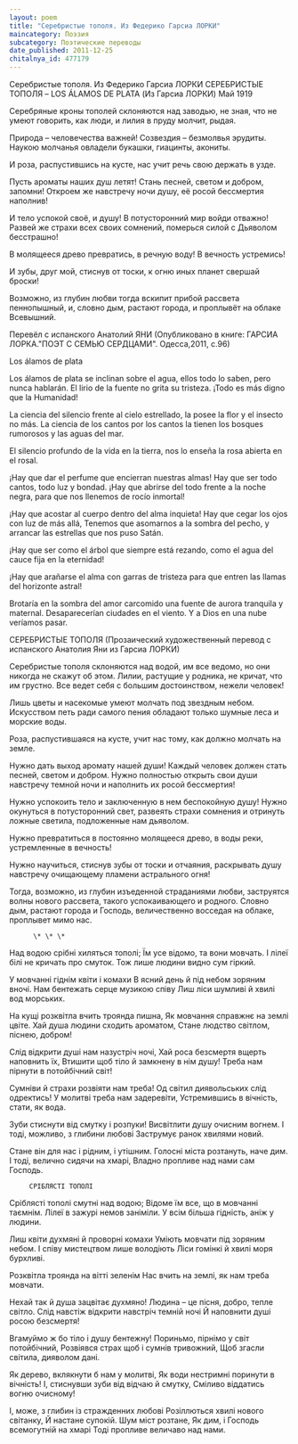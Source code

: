 ```yaml
---
layout: poem
title: "Серебристые тополя. Из Федерико Гарсиа ЛОРКИ"
maincategory: Поэзия
subcategory: Поэтические переводы
date_published: 2011-12-25
chitalnya_id: 477179
---
```




Серебристые тополя. Из Федерико Гарсиа ЛОРКИ
  СЕРЕБРИСТЫЕ ТОПОЛЯ –
LOS &#193;LAMOS DE PLATA
(Из Гарсиа ЛОРКИ)
Май 1919

Серебряные кроны тополей
склоняются над заводью, не зная,
что не умеют говорить, как люди,
и лилия в пруду молчит, рыдая.

Природа – человечества важней!
Созвездия – безмолвья эрудиты.
Наукою молчанья овладели
букашки, гиацинты, акониты.

И роза, распустившись на кусте,
нас учит речь свою держать в узде.

Пусть ароматы наших душ летят!
Стань песней, светом и добром, запомни!
Откроем же навстречу ночи душу,
её росой бессмертия наполнив!

И тело успокой своё, и душу!
В потусторонний мир войди отважно!
Развей же страхи всех своих сомнений,
померься силой с Дьяволом бесстрашно!

В молящееся древо превратись,
в речную воду! В вечность устремись!

И зубы, друг мой, стиснув от тоски,
к огню иных планет свершай броски!

Возможно, из глубин любви тогда
вскипит прибой рассвета пеннопышный,
и, словно дым, растают города,
и проплывёт на облаке Всевышний.

Перевёл с испанского Анатолий ЯНИ 
(Опубликовано в книге: ГАРСИА ЛОРКА."ПОЭТ С СЕМЬЮ СЕРДЦАМИ". Одесса,2011, с.96)


Los &#225;lamos de plata

Los &#225;lamos de plata se inclinan sobre el agua,
ellos todo lo saben, pero nunca hablar&#225;n.
El lirio de la fuente no grita su tristeza.
&#161;Todo es m&#225;s digno que la Humanidad!

La ciencia del silencio frente al cielo estrellado,
la posee la flor y el insecto no m&#225;s.
La ciencia de los cantos por los cantos la tienen
los bosques rumorosos y las aguas del mar.

El silencio profundo de la vida en la tierra,
nos lo ense&#241;a la rosa abierta en el rosal.

&#161;Hay que dar el perfume que encierran nuestras almas!
Hay que ser todo cantos, todo luz y bondad.
&#161;Hay que abrirse del todo frente a la noche negra,
para que nos llenemos de roc&#237;o inmortal!

&#161;Hay que acostar al cuerpo dentro del alma inquieta!
Hay que cegar los ojos con luz de m&#225;s all&#225;,
Tenemos que asomarnos a la sombra del pecho,
y arrancar las estrellas que nos puso Sat&#225;n.

&#161;Hay que ser como el &#225;rbol que siempre est&#225; rezando,
como el agua del cauce fija en la eternidad!

&#161;Hay que ara&#241;arse el alma con garras de tristeza
para que entren las llamas del horizonte astral!

Brotar&#237;a en la sombra del amor carcomido
una fuente de aurora tranquila y maternal.
Desaparecer&#237;an ciudades en el viento.
Y a Dios en una nube ver&#237;amos pasar.

СЕРЕБРИСТЫЕ ТОПОЛЯ
(Прозаический художественный перевод с испанского Анатолия Яни из Гарсиа ЛОРКИ)
 
Серебристые тополя склоняются над водой,
им все ведомо, но они никогда не скажут об этом.
Лилии, растущие у родника, не кричат, что им грустно.
Все ведет себя с бoльшим достоинством, нежели человек!
 
Лишь цветы и насекомые
умеют молчать под звездным небом.
Искусством петь ради самого пения обладают
только шумные леса и морские воды.
 
Роза, распустившаяся на кусте,
учит нас тому, как дoлжно молчать на земле.
 
Нужно дать выход аромату нашей души!
Каждый человек должен стать песней, светом и добром.
Нужно полностью открыть свои души навстречу темной ночи
и наполнить их росой бессмертия!
 
Нужно успокоить тело и заключенную в нем беспокойную душу!
Нужно окунуться в потусторонний свет,
развеять страхи сомнения
и отринуть ложные светила, подложенные нам дьяволом.
 
Нужно превратиться в постоянно молящееся древо,
в воды реки, устремленные в вечность!
 
Нужно научиться, стиснув зубы от тоски и отчаяния,
раскрывать душу навстречу очищающему пламени астрального огня!
 
Тогда, возможно, из глубин изъеденной страданиями любви,
заструятся волны нового рассвета,
такого успокаивающего и родного. Словно дым, растают города
и Господь, величественно восседая на облаке,  проплывет мимо нас.
 
 
          \* \* \*
 
Над водою срібні хиляться тополі;
Їм усе відомо, та вони мовчать.
І лілеї білі не кричать про смуток.
Тож лише людини видно сум гіркий.
 
У мовчанні гіднім квіти і комахи
В ясний день й під небом зоряним вночі.
Нам бентежать серце музикою співу
Лиш ліси шумливі й хвилі вод морських.
 
На кущі розквітла вчить троянда пишна,
Як мовчання справжнє на землі цвіте.
Хай душа людини сходить ароматом,
Стане людство світлом, піснею, добром!
 
Слід відкрити душі нам назустріч ночі,
Хай роса безсмертя вщерть наповнить їх,
Втишити щоб тіло й замкнену в нім душу!
Треба нам пірнути в потойбічний світ!
 
Сумніви й страхи розвіяти нам треба!
Од світил диявольських слід одректись!
У молитві треба нам задеревіти,
Устремившись в вічність, стати, як вода.
 
Зуби стиснути від смутку і розпуки!
Висвітлити душу очисним вогнем.
І тоді, можливо, з глибини любові
Заструмує ранок хвилями новий.
 
Стане він для нас і рідним, і утішним.
Голосні міста розтануть, наче дим.
І тоді, велично сидячи на хмарі,
Владно пропливе над нами сам Господь.
  
                   
         СРІБЛЯСТІ ТОПОЛІ
 
Сріблясті тополі смутні над водою;
Відоме їм все, що в мовчанні таємнім.
Лілеї в зажурі немов заніміли.
У всім більша гідність, аніж у людини.
 
Лиш квіти духмяні й проворні комахи
Уміють мовчати під зоряним небом.
І співу мистецтвом лише володіють
Ліси гомінкі й хвилі моря бурхливі.
 
Розквітла троянда на вітті зеленім
Нас вчить на землі, як нам треба мовчати.
 
Нехай так й душа зацвітає духмяно!
Людина – це пісня, добро, тепле світло.
Слід навстіж відкрити навстріч темній ночі
Й наповнити душі росою безсмертя!
 
Вгамуймо ж бо тіло і душу бентежну!
Пориньмо, пірнімо у світ потойбічний,
Розвіявся страх щоб і сумнів тривожний,
Щоб згасли світила, дияволом дані.
 
Як дерево, вклякнути б нам у молитві,
Як води нестримні поринути в вічність!
І, стиснувши зуби від відчаю й смутку,
Сміливо віддатись вогню очисному!
 
І, може, з глибин із стражденних любові
Розіллються хвилі нового світанку,
Й настане супокій. Шум міст розтане,
Як дим, і Господь всемогутній на хмарі
Тоді пропливе величаво над нами.






